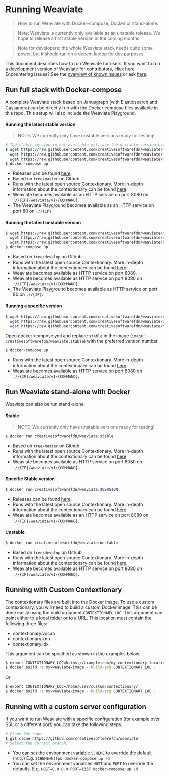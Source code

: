 # Running Weaviate

> How to run Weaviate with Docker-compose, Docker or stand-alone.

> Note: Weaviate is currently only available as an unstable release. We hope to release a first stable version in the coming months.

> Note for developers: the whole Weaviate stack needs quite some power, but it should run on a decent laptop for dev purposes.

This document describes how to run Weaviate for users. If you want to run a development version of Weaviate for contributors, click [here](../contribute/running-weaviate.md). Encountering issues? See the [overview of known issues](https://github.com/creativesoftwarefdn/weaviate/issues?utf8=%E2%9C%93&q=label%3Adocker+label%3Abug+) or ask [here](https://github.com/creativesoftwarefdn/weaviate#questions).

## Run full stack with Docker-compose

A complete Weaviate stack based on Janusgraph (with Elasticsearch and Cassandra) can be directly run with the Docker compose files available in this repo. This setup will also include the Weaviate Playground.

#### Running the latest stable version

> NOTE: We currently only have unstable versions ready for testing!

```sh
# The stable version in not available yet, use the unstable version below!
$ wget https://raw.githubusercontent.com/creativesoftwarefdn/weaviate/master/docker-compose/runtime-stable/docker-compose.yml && \
  wget https://raw.githubusercontent.com/creativesoftwarefdn/weaviate/master/docker-compose/runtime-stable/config.json && \
  wget https://raw.githubusercontent.com/creativesoftwarefdn/weaviate/master/docker-compose/runtime-stable/janusgraph.properties
$ docker-compose up
```

- Releases can be found [here](https://github.com/creativesoftwarefdn/weaviate/releases).
- Based on `tree/master` on Github
- Runs with the latest open source Contextionary. More in-depth information about the contextionary can be found [here](../contribute/contextionary.md).
- Weaviate becomes available as an HTTP service on port 8080 on `://{IP}/weaviate/v1/{COMMAND}`.
- The Weaviate Playground becomes available as an HTTP service on port 80 on `://{IP}`.

#### Running the latest unstable version

```sh
$ wget https://raw.githubusercontent.com/creativesoftwarefdn/weaviate/develop/docker-compose/runtime-unstable/docker-compose.yml && \
  wget https://raw.githubusercontent.com/creativesoftwarefdn/weaviate/develop/docker-compose/runtime-unstable/config.json && \
  wget https://raw.githubusercontent.com/creativesoftwarefdn/weaviate/develop/docker-compose/runtime-unstable/janusgraph.properties
$ docker-compose up
```

- Based on `tree/develop` on Github
- Runs with the latest open source Contextionary. More in-depth information about the contextionary can be found [here](../contribute/contextionary.md).
- Weaviate becomes available as HTTP service on port 8080.
- Weaviate becomes available as HTTP service on port 8080 on `://{IP}/weaviate/v1/{COMMAND}`.
- The Weaviate Playground becomes available as HTTP service on port 80 on `://{IP}`.

#### Running a specific version

```sh
$ wget https://raw.githubusercontent.com/creativesoftwarefdn/weaviate/develop/docker-compose/runtime-stable/docker-compose.yml && \
  wget https://raw.githubusercontent.com/creativesoftwarefdn/weaviate/develop/docker-compose/runtime-stable/config.json && \
  wget https://raw.githubusercontent.com/creativesoftwarefdn/weaviate/develop/docker-compose/runtime-stable/janusgraph.properties
```

Open docker-compose.yml and replace `stable` in the image (`image: creativesoftwarefdn/weaviate:stable`) with the preferred version number.

```sh
$ docker-compose up
```

- Runs with the latest open source Contextionary. More in-depth information about the contextionary can be found [here](../contribute/contextionary.md).
- Weaviate becomes available as HTTP service on port 8080 on `://{IP}/weaviate/v1/{COMMAND}`.

## Run Weaviate stand-alone with Docker

Weaviate can also be run stand-alone.

#### Stable

> NOTE: We currently only have unstable versions ready for testing!

```sh
$ docker run creativesoftwarefdn/weaviate:stable
```

- Based on `tree/master` on Github
- Runs with the latest open source Contextionary. More in-depth information about the contextionary can be found [here](../contribute/contextionary.md).
- Weaviate becomes available as HTTP service on port 8080 on `://{IP}/weaviate/v1/{COMMAND}`.

#### Specific Stable version

```sh
$ docker run creativesoftwarefdn/weaviate:$VERSION
```

- Releases can be found [here](https://github.com/creativesoftwarefdn/weaviate/releases).
- Runs with the latest open source Contextionary. More in-depth information about the contextionary can be found [here](../contribute/contextionary.md).
- Weaviate becomes available as an HTTP service on port 8080 on `://{IP}/weaviate/v1/{COMMAND}`.

#### Unstable

```sh
$ docker run creativesoftwarefdn/weaviate:unstable
```

- Based on `tree/develop` on Github
- Runs with the latest open source Contextionary. More in-depth information about the contextionary can be found [here](../contribute/contextionary.md).
- Weaviate becomes available as HTTP service on port 8080 on `://{IP}/weaviate/v1/{COMMAND}`.

## Running with Custom Contextionary

The contextionary files are built into the Docker image. To use a custom contextionary, you will need to build a custom Docker image. This can be done easily using the build argument `CONTEXTIONARY_LOC`. This argument can point either to a local folder or to a URL. This location must contain the following three files:

* contextionary.vocab
* contextionary.knn
* contextionary.idx

This argument can be specified as shown in the examples below:

```sh
$ export CONTEXTIONARY_LOC=https://example.com/my_contextionary_location/
$ docker build -t my-weaviate-image --build-arg CONTEXTIONARY_LOC .
```

Or

```sh
$ export CONTEXTIONARY_LOC=/home/user/custom-contextionary/
$ docker build -t my-weaviate-image --build-arg CONTEXTIONARY_LOC .
```

## Running with a custom server configuration

If you want to run Weaviate with a specific configuration (for example over SSL or a different port) you can take the following steps.

```sh
# Clone the repo
$ git clone https://github.com/creativesoftwarefdn/weaviate
# Select the correct branch, 
```

- You can set the environment variable `SCHEME` to override the default (`http`) E.g. `SCHEME=https docker-compose up -d`
- You can set the environment variables `HOST` and `PORT` to override the defaults. E.g. `HOST=0.0.0.0 PORT=1337 docker-compose up -d`	
